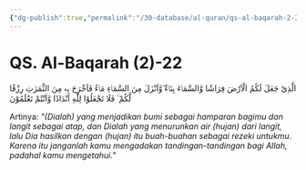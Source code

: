 ```yaml
---
{"dg-publish":true,"permalink":"/30-database/al-quran/qs-al-baqarah-2-22/"}
---
```



# QS. Al-Baqarah (2)-22
 الَّذِيْ جَعَلَ لَكُمُ الْاَرْضَ فِرَاشًا وَّالسَّمَاۤءَ بِنَاۤءً  ۖوَّاَنْزَلَ مِنَ السَّمَاۤءِ مَاۤءً فَاَخْرَجَ بِهٖ مِنَ الثَّمَرٰتِ رِزْقًا لَّكُمْ ۚ فَلَا تَجْعَلُوْا لِلّٰهِ اَنْدَادًا وَّاَنْتُمْ تَعْلَمُوْنَ 

Artinya: *"(Dialah) yang menjadikan bumi sebagai hamparan bagimu dan langit sebagai atap, dan Dialah yang menurunkan air (hujan) dari langit, lalu Dia hasilkan dengan (hujan) itu buah-buahan sebagai rezeki untukmu. Karena itu janganlah kamu mengadakan tandingan-tandingan bagi Allah, padahal kamu mengetahui."*
